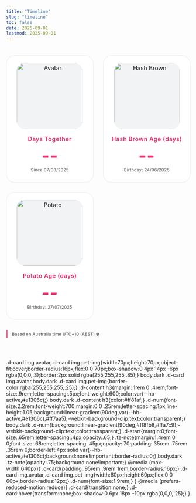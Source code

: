 ```yaml
---
title: "Timeline"
slug: "timeline"
toc: false
date: 2025-09-01
lastmod: 2025-09-01
---
```

<div class="days-page">
  <div class="days-grid">
    <div class="d-card d-couple tl-openable" data-key="couple" role="button" tabindex="0" aria-haspopup="dialog">
      <div class="d-media">
        <img class="avatar timeline-img" alt="Avatar" src="/images/timeline/f-avatar.webp">
      </div>
      <div class="d-body">
        <h3 data-i18n="coupleTitle">Days Together</h3>
        <p class="d-num" id="togetherDays">--</p>
        <p class="d-meta" data-i18n="since">Since 07/08/2025</p>
      </div>
    </div>
    <div class="d-card d-pet tl-openable" data-key="hash" role="button" tabindex="0" aria-haspopup="dialog">
      <div class="d-media">
        <img class="pet-img timeline-img" alt="Hash Brown" src="/images/timeline/hashbrown.webp">
      </div>
      <div class="d-body">
        <h3 data-i18n="hashTitle">Hash Brown Age (days)</h3>
        <p class="d-num" id="hashDays">--</p>
        <p class="d-meta" data-i18n="hashSince">Birthday: 24/06/2025</p>
      </div>
    </div>
    <div class="d-card d-pet tl-openable" data-key="potato" role="button" tabindex="0" aria-haspopup="dialog">
      <div class="d-media">
        <img class="pet-img timeline-img" alt="Potato" src="/images/timeline/potato.webp">
      </div>
      <div class="d-body">
        <h3 data-i18n="potatoTitle">Potato Age (days)</h3>
        <p class="d-num" id="potatoDays">--</p>
        <p class="d-meta" data-i18n="potatoSince">Birthday: 27/07/2025</p>
      </div>
    </div>
  </div>
  <div class="tz-line">
    <span class="tz-note" data-i18n="tzNote">Based on Australia time UTC+10 (AEST) ❄️</span>
  </div>
</div>

<style>
/* 與 zh-hant 完全一致的版面與裁切設定 */
:root{
  --tl-accent:var(--hb-active,#e1306c);
  --tl-img-size:180px;
  --tl-img-radius:22px;
  --tl-card-radius:24px;
  --tl-gap:1.65rem;
}
.days-page{max-width:1180px;margin:0 auto;padding:1.4rem 0 3rem;font-size:1rem;line-height:1.55;}
.days-grid{display:grid;grid-template-columns:repeat(3,1fr);gap:var(--tl-gap);}
@media (max-width:1020px){.days-grid{grid-template-columns:repeat(2,1fr);} }
@media (max-width:640px){.days-grid{grid-template-columns:1fr;gap:1.1rem;} :root{--tl-img-size:150px;} }
@media (max-width:420px){:root{--tl-img-size:132px;} }
.d-card{display:flex;flex-direction:column;align-items:center;text-align:center;padding:1.25rem 1.15rem 1.45rem;background:#fff;border:1px solid rgba(0,0,0,.08);border-radius:var(--tl-card-radius);box-shadow:0 2px 4px -2px rgba(0,0,0,.05);transition:transform .28s,border-color .25s,box-shadow .28s,background .25s;position:relative;}
body.dark .d-card{background:#26272b;border-color:rgba(255,255,255,.12);box-shadow:0 4px 10px -6px rgba(0,0,0,.55);}
.d-card:hover{transform:translateY(-6px);border-color:var(--tl-accent);box-shadow:0 10px 22px -10px rgba(0,0,0,.18);}
body.dark .d-card:hover{box-shadow:0 14px 34px -14px rgba(0,0,0,.65);}
.d-media{width:var(--tl-img-size);height:var(--tl-img-size);border-radius:var(--tl-img-radius);overflow:hidden;background:#f2f3f5;display:flex;justify-content:center;align-items:center;margin:0 0 .95rem;}
body.dark .d-media{background:#34363b;}
.d-media img{width:100%;height:100%;object-fit:cover;display:block;transition:transform .55s;}
.d-card:hover .d-media img{transform:scale(1.05);}
.d-body{max-width:420px;width:100%;display:flex;flex-direction:column;align-items:center;}
.d-body h3{margin:0 0 .55rem;font-size:1rem;font-weight:600;letter-spacing:.55px;color:var(--tl-accent);}
body.dark .d-body h3{color:#ff8fb7;}
.d-num{margin:0 0 .5rem;font-size:2.85rem;line-height:1.05;font-weight:800;letter-spacing:1.1px;color:var(--tl-accent);}
body.dark .d-num{color:#ff8fb7;}
.d-meta{margin:0;font-size:.7rem;letter-spacing:.45px;opacity:.68;font-weight:500;}
body.dark .d-meta{opacity:.76;}
.tz-line{margin:2.1rem 0 0;}
.tz-note{font-size:.68rem;letter-spacing:.5px;padding:.25rem 0 .25rem .75rem;border-left:4px solid var(--tl-accent);font-weight:600;background:none!important;opacity:.7;line-height:1.25;}
body.dark .tz-note{opacity:.78;}
@media (max-width:640px){
  .d-card{padding:1.1rem 1rem 1.25rem;}
  .d-body h3{font-size:.95rem;}
  .d-num{font-size:2.35rem;}
  .d-meta{font-size:.64rem;}
  .tz-note{font-size:.62rem;}
}
@media (prefers-reduced-motion:reduce){.d-card,.d-media img{transition:none!important;transform:none!important;}}
/* Modal 樣式與 zh-hant 同步 */
.tl-modal-backdrop{position:fixed;inset:0;background:rgba(0,0,0,.38);backdrop-filter:blur(4px);display:flex;align-items:flex-start;justify-content:center;padding:4.5vh 1rem 3vh;z-index:1200;opacity:0;pointer-events:none;transition:opacity .22s;}
.tl-modal-backdrop.open{opacity:1;pointer-events:auto;}
.tl-modal{width:100%;max-width:520px;background:#fff;border:1px solid rgba(0,0,0,.1);border-radius:22px;padding:1.35rem 1.35rem 1.55rem;box-shadow:0 18px 50px -16px rgba(0,0,0,.35);position:relative;display:flex;flex-direction:column;gap:.85rem;}
body.dark .tl-modal{background:#2c2d31;border-color:rgba(255,255,255,.14);box-shadow:0 22px 60px -20px rgba(0,0,0,.75);}
.tl-modal h2{margin:0;font-size:1.05rem;letter-spacing:.6px;font-weight:600;color:var(--tl-accent);}
body.dark .tl-modal h2{color:#ff8fb7;}
.tl-modal .tl-meta{font-size:.68rem;letter-spacing:.45px;opacity:.68;margin:-.25rem 0 .2rem;}
body.dark .tl-modal .tl-meta{opacity:.75;}
.tl-modal .tl-body{font-size:.85rem;line-height:1.55;color:#333;}
body.dark .tl-modal .tl-body{color:#d6d7da;}
.tl-modal .tl-body a{color:var(--tl-accent);font-weight:600;text-decoration:none;border-bottom:1px solid transparent;transition:color .18s,border-color .18s;}
.tl-modal .tl-body a:hover{border-color:var(--tl-accent);}
.tl-modal .tl-actions{margin-top:.4rem;display:flex;gap:.6rem;flex-wrap:wrap;}
.tl-btn{background:#f4f5f7;border:1px solid rgba(0,0,0,.12);padding:.55rem .85rem .58rem;font-size:.68rem;letter-spacing:.45px;line-height:1;border-radius:8px;font-weight:600;cursor:pointer;transition:background .2s,border-color .2s,color .2s;}
.tl-btn:hover{background:var(--tl-accent);color:#fff;border-color:var(--tl-accent);}
body.dark .tl-btn{background:#3a3c42;border-color:rgba(255,255,255,.18);color:#ddd;}
body.dark .tl-btn:hover{background:var(--tl-accent);color:#fff;border-color:var(--tl-accent);}
.tl-close{position:absolute;top:.55rem;right:.55rem;background:transparent;border:1px solid transparent;width:34px;height:34px;border-radius:10px;cursor:pointer;font-size:.9rem;font-weight:600;color:#666;display:flex;align-items:center;justify-content:center;transition:background .2s,color .2s;}
.tl-close:hover{background:rgba(0,0,0,.06);color:#222;}
body.dark .tl-close{color:#bbb;}
body.dark .tl-close:hover{background:rgba(255,255,255,.12);color:#fff;}
.tl-openable{cursor:pointer;}
.tl-openable:focus-visible{outline:2px solid var(--tl-accent);outline-offset:3px;}
@media (max-width:560px){.tl-modal{padding:1.15rem 1.05rem 1.3rem;border-radius:20px;}.tl-modal h2{font-size:1rem;}}
@media (prefers-reduced-motion:reduce){.tl-modal-backdrop{transition:none!important;}}
</style>

<script>
/* 同 zh-hant：日數 + Modal (英語字典在此) */
(function(){
  const lang=(document.documentElement.lang||'').toLowerCase();
  const t={
    zh:{coupleTitle:'我們在一起的天數',since:'自 07/08/2025 起',hashTitle:'薯餅天數歲數',hashSince:'生日：24/06/2025',potatoTitle:'馬鈴薯天數歲數',potatoSince:'生日：27/07/2025',tzNote:'根據澳洲時間 UTC+10 (AEST) ❄️',more:'更多',viewAbout:'查看 About',close:'關閉',
      cards:{couple:{head:'關係',meta:'起始日 07/08/2025',body:'我們生活在不同地點（澳洲 / 台灣），都是泛性戀 🩷💛🩵。更多於 <a href="/zh-hant/about/">關於我</a>。',link:'/zh-hant/about/'},
             hash:{head:'薯餅（Hash Brown）',meta:'生日 24/06/2025',body:'純種泰迪天竺鼠，名字靈感 <a href="https://mcdonalds.com.hk/product/hash-browns/" target="_blank" rel="noopener">麥當勞脆薯餅</a>。詳見 <a href="/zh-hant/about/">關於我</a>。',link:'/zh-hant/about/'},
             potato:{head:'馬鈴薯（Potato）',meta:'生日 27/07/2025',body:'純種泰迪天竺鼠。與薯餅一同成長。詳見 <a href="/zh-hant/about/">關於我</a>。',link:'/zh-hant/about/'}}},
    en:{coupleTitle:'Days Together',since:'Since 07/08/2025',hashTitle:'Hash Brown Age (days)',hashSince:'Birthday: 24/06/2025',potatoTitle:'Potato Age (days)',potatoSince:'Birthday: 27/07/2025',tzNote:'Based on Australia time UTC+10 (AEST) ❄️',more:'More',viewAbout:'View About',close:'Close',
      cards:{couple:{head:'Relationship',meta:'Started 07/08/2025',body:'Pansexual couple (Australia / Taiwan). More on the <a href="/about/">About page</a>.',link:'/about/'},
             hash:{head:'Hash Brown',meta:'Birthday 24/06/2025',body:'Purebred Teddy guinea pig. Name idea from <a href="https://mcdonalds.com.hk/en/product/hash-browns/" target="_blank" rel="noopener">McDonald’s Hash Browns</a>. See <a href="/about/">About page</a>.',link:'/about/'},
             potato:{head:'Potato',meta:'Birthday 27/07/2025',body:'Purebred Teddy guinea pig. Growing with Hash Brown. See <a href="/about/">About page</a>.',link:'/about/'}}}
  };
  const dict=lang.startsWith('zh')?t.zh:t.en;
  document.querySelectorAll('[data-i18n]').forEach(el=>{const k=el.getAttribute('data-i18n');if(dict[k])el.textContent=dict[k];});

  const TZ_OFFSET_H=10,MS_DAY=86400000;
  const parseDMY=s=>{const[a,b,c]=s.split('/').map(Number);return{d:a,m:b,y:c};};
  const makeAEST=(y,m,d)=>new Date(Date.UTC(y,m-1,d,10,0,0));
  const inclusiveDays=start=>{
    const {d,m,y}=parseDMY(start);
    const startDate=makeAEST(y,m,d);
    const nowAEST=new Date(Date.now()+TZ_OFFSET_H*3600*1000);
    const todayAEST=makeAEST(nowAEST.getUTCFullYear(),nowAEST.getUTCMonth()+1,nowAEST.getUTCDate());
    return Math.floor((todayAEST-startDate)/MS_DAY)+1;
  };
  ['togetherDays:07/08/2025','hashDays:24/06/2025','potatoDays:27/07/2025'].forEach(pair=>{
    const [id,date]=pair.split(':');const el=document.getElementById(id);if(el)el.textContent=inclusiveDays(date).toLocaleString();
  });

  /* Modal */
  let backdrop=null,modal=null,lastFocus=null;
  const build=()=>{
    if(backdrop)return;
    backdrop=document.createElement('div');
    backdrop.className='tl-modal-backdrop';
    backdrop.innerHTML=`<div class="tl-modal" role="dialog" aria-modal="true" aria-labelledby="tlModalTitle">
      <button class="tl-close" type="button" aria-label="${dict.close}">✕</button>
      <h2 id="tlModalTitle"></h2>
      <p class="tl-meta"></p>
      <div class="tl-body"></div>
      <div class="tl-actions">
        <a class="tl-btn tl-about" href="#" target="_self" rel="noopener">${dict.viewAbout}</a>
        <button type="button" class="tl-btn tl-close-btn">${dict.close}</button>
      </div></div>`;
    document.body.appendChild(backdrop);
    modal=backdrop.querySelector('.tl-modal');
    backdrop.addEventListener('click',e=>{if(e.target===backdrop)close();});
    backdrop.querySelectorAll('.tl-close,.tl-close-btn').forEach(b=>b.addEventListener('click',close));
    document.addEventListener('keydown',e=>{
      if(e.key==='Escape')close();
      if(e.key==='Tab'&&backdrop.classList.contains('open'))trap(e);
    });
  };
  const open=key=>{
    build();
    const data=dict.cards[key];if(!data)return;
    lastFocus=document.activeElement;
    modal.querySelector('#tlModalTitle').innerHTML=data.head;
    modal.querySelector('.tl-meta').textContent=data.meta;
    modal.querySelector('.tl-body').innerHTML=data.body;
    modal.querySelector('.tl-about').href=data.link;
    backdrop.classList.add('open');
    setTimeout(()=>modal.querySelector('.tl-close').focus(),10);
  };
  const close=()=>{
    if(!backdrop)return;
    backdrop.classList.remove('open');
    if(lastFocus&&lastFocus.focus)lastFocus.focus();
  };
  const trap=e=>{
    const f=modal.querySelectorAll('a[href],button:not([disabled])');
    if(!f.length)return;
    const first=f[0],last=f[f.length-1];
    if(e.shiftKey&&document.activeElement===first){e.preventDefault();last.focus();}
    else if(!e.shiftKey&&document.activeElement===last){e.preventDefault();first.focus();}
  };
  document.querySelectorAll('.tl-openable').forEach(card=>{
    card.addEventListener('click',()=>open(card.dataset.key));
    card.addEventListener('keydown',e=>{
      if(e.key==='Enter'||e.key===' '){e.preventDefault();open(card.dataset.key);}
    });
  });
})();
</script>
<!-- Images: /static/images/timeline/f-avatar.webp hashbrown.webp potato.webp -->
.d-card img.avatar,.d-card img.pet-img{width:70px;height:70px;object-fit:cover;border-radius:16px;flex:0 0 70px;box-shadow:0 4px 14px -6px rgba(0,0,0,.3);border:2px solid rgba(255,255,255,.85);}
body.dark .d-card img.avatar,body.dark .d-card img.pet-img{border-color:rgba(255,255,255,.25);}
.d-content h3{margin:.1rem 0 .4rem;font-size:.9rem;letter-spacing:.5px;font-weight:600;color:var(--hb-active,#e1306c);}
body.dark .d-content h3{color:#ff81af;}
.d-num{font-size:2.2rem;font-weight:700;margin:0 0 .25rem;letter-spacing:1px;line-height:1.05;background:linear-gradient(90deg,var(--hb-active,#e1306c),#ff7aa5);-webkit-background-clip:text;color:transparent;}
body.dark .d-num{background:linear-gradient(90deg,#ff8fb8,#ffa7c9);-webkit-background-clip:text;color:transparent;}
.d-start{margin:0;font-size:.65rem;letter-spacing:.4px;opacity:.65;}
.tz-note{margin:1.4rem 0 0;font-size:.68rem;letter-spacing:.45px;opacity:.70;padding:.35rem .75rem .35rem 0;border-left:4px solid var(--hb-active,#e1306c);background:none!important;border-radius:0;}
body.dark .tz-note{opacity:.75;background:none!important;}
@media (max-width:640px){
  .d-card{padding:.95rem .9rem 1rem;border-radius:16px;}
  .d-card img.avatar,.d-card img.pet-img{width:60px;height:60px;flex:0 0 60px;border-radius:12px;}
  .d-num{font-size:1.9rem;}
}
@media (prefers-reduced-motion:reduce){
  .d-card{transition:none;}
  .d-card:hover{transform:none;box-shadow:0 6px 18px -10px rgba(0,0,0,.25);}
}
</style>

<script>
/* 與 zh-hant 相同，請複製上方 zh-hant 的整段 JS */
(function(){
  const lang=(document.documentElement.lang||'').toLowerCase();
  const t={
    zh:{coupleTitle:'我們在一起的天數',since:'自 07/08/2025 起',hashTitle:'薯餅天數歲數',hashSince:'生日：24/06/2025',potatoTitle:'馬鈴薯天數歲數',potatoSince:'生日：27/07/2025',tzNote:'根據澳洲時間 UTC+10 (AEST) ❄️'},
    en:{coupleTitle:'Days Together',since:'Since 07/08/2025',hashTitle:'Hash Brown Age (days)',hashSince:'Birthday: 24/06/2025',potatoTitle:'Potato Age (days)',potatoSince:'Birthday: 27/07/2025',tzNote:'Based on Australia time UTC+10 (AEST) ❄️'}
  };
  const dict=lang.startsWith('zh')?t.zh:t.en;
  document.querySelectorAll('[data-i18n]').forEach(el=>{
    const k=el.getAttribute('data-i18n'); if(dict[k]) el.textContent=dict[k];
  });

  // AEST 計算（UTC+10，忽略夏令時間）
  const AEST_OFFSET_HOURS = 10;
  const MS_DAY = 86400000;
  const parseDMY = (str)=> {
    const [d,m,y]=str.split('/').map(Number);
    return {d,m,y};
  };
  const makeAESTDate = (y,m,d)=>{
    // 以 UTC 基準 +10h，再取該 AEST 日的 UTC 中午避免時差邊界
    return new Date(Date.UTC(y,m-1,d,10,0,0));
  };
  const inclusiveDays = (startStr)=>{
    const {d,m,y}=parseDMY(startStr);
    const start = makeAESTDate(y,m,d);
    const nowUTC = Date.now();
    const nowAEST = new Date(nowUTC + AEST_OFFSET_HOURS*3600*1000);
    const todayAEST = makeAESTDate(nowAEST.getUTCFullYear(), nowAEST.getUTCMonth()+1, nowAEST.getUTCDate());
    return Math.floor((todayAEST - start)/MS_DAY)+1;
  };
  const setNum=(id,dateStr)=>{
    const el=document.getElementById(id);
    if(el) el.textContent=inclusiveDays(dateStr).toLocaleString();
  };
  setNum('togetherDays','07/08/2025');
  setNum('hashDays','24/06/2025');
  setNum('potatoDays','27/07/2025');
})();
</script>
